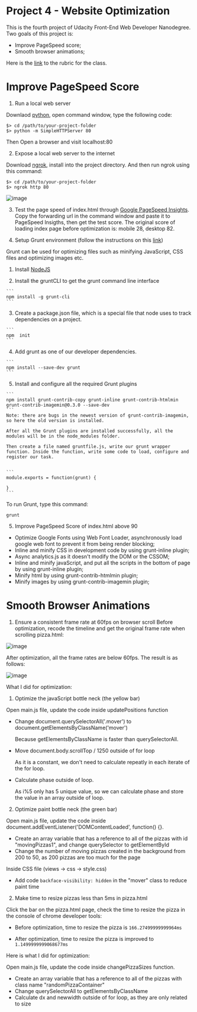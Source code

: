 # Project 4 - Website Optimization
This is the fourth project of Udacity Front-End Web Developer Nanodegree. Two goals of this project is:

- Improve PageSpeed score;
- Smooth browser animations;

Here is the [link](https://www.udacity.com/course/viewer#!/c-nd001/l-2735848561/m-2686388535) to the rubric for the class.

# Improve PageSpeed Score
1. Run a local web server
  
  Downlaod [python](https://www.python.org/downloads/), open command window, type the following code:
 
  ```
  $> cd /path/to/your-project-folder
  $> python -m SimpleHTTPServer 80
  ```
  Then Open a browser and visit localhost:80

2. Expose a local web server to the internet

  Download [ngrok](https://ngrok.com/download), install into the project directory. And then run ngrok using this command:
  
  ```
  $> cd /path/to/your-project-folder
  $> ngrok http 80
  ```
  
  ![image](http://i.imgur.com/Pwiqiq7.png)
  
3.  Test the page speed of index.html through [Google PageSpeed Insights](https://developers.google.com/speed/pagespeed/insights/).
  Copy the forwarding url in the command window and paste it to PageSpeed Insigths, then get the test score. The original score of loading index page before optimization is: mobile 28, desktop 82.
  
4. Setup Grunt environment (follow the instructions on this [link](https://discussions.udacity.com/t/grunt-and-setting-up-a-grunt-workflow-intermediate/21984))

  Grunt can be used for optimizing files such as minifying JavaScript, CSS files and optimizing images etc.
  
  1) Install [NodeJS](https://nodejs.org/en/)

  2) Install the gruntCLI to get the grunt command line interface
  
    ```
    npm install -g grunt-cli 
    ```
      
  3) Create a package.json file, which is a special file that node uses to track dependencies on a project.
      
    ```
    npm  init
    ```
      
  4) Add grunt as one of our developer dependencies.
      
    ```
    npm install --save-dev grunt
    ```
      
  5) Install and configure all the required Grunt plugins
  
    ```
    npm install grunt-contrib-copy grunt-inline grunt-contrib-htmlmin grunt-contrib-imagemin@0.3.0 --save-dev
    ``` 
    Note: there are bugs in the newest version of grunt-contrib-imagemin, so here the old version is installed.
      
    After all the Grunt plugins are installed successfully, all the modules will be in the node_modules folder.
      
    Then create a file named gruntfile.js, write our grunt wrapper function. Inside the function, write some code to load, configure and register our task.
      
      
    ```
    module.exports = function(grunt) {
    
    }
    ```
      
  To run Grunt, type this command:
    
  ```
  grunt
  ```
    
5. Improve PageSpeed Score of index.html above 90

  - Optimize Google Fonts using Web Font Loader, asynchronously load google web font to prevent it from being render blocking;
  - Inline and minify CSS in development code by using grunt-inline plugin;
  - Async analytics.js as it doesn't modify the DOM or the CSSOM;
  - Inline and minify javaScript, and put all the scripts in the bottom of page by using grunt-inline plugin;
  - Minify html by using grunt-contrib-htmlmin plugin;
  - Minify images by using grunt-contrib-imagemin plugin;
  
#  Smooth Browser Animations
1. Ensure a consistent frame rate at 60fps on browser scroll
Before optimization, recode the timeline and get the original frame rate when scrolling pizza.html:

![image](http://i.imgur.com/LU8FisP.png)

After optimization, all the frame rates are below 60fps. The result is as follows:

![image](http://i.imgur.com/7tTJu0B.png)

What I did for optimization:

1. Optimize the javaScript bottle neck (the yellow bar)
  
  Open main.js file, update the code inside updatePositions function

  - Change document.querySelectorAll('.mover') to document.getElementsByClassName('mover')

    Because getElementsByClassName is faster than querySelectorAll.

  - Move document.body.scrollTop / 1250 outside of for loop

    As it is a constant, we don't need to calculate repeatly in each iterate of the for loop.

  - Calculate phase outside of loop.

    As i%5 only has 5 unique value, so we can calculate phase and store the value in an array outside of loop.

2. Optimize paint bottle neck (the green bar)

  Open main.js file, update the code inside document.addEventListener('DOMContentLoaded', function() {}.

  - Create an array variable that has a reference to all of the pizzas with id "movingPizzas1", and change querySelector to getElementById
  - Change the number of  moving pizzas created in the background from 200 to 50, as 200 pizzas are too much for the page

  Inside CSS file (views -> css -> style.css)

  - Add code `backface-visibility: hidden` in the "mover" class to reduce paint time

2. Make time to resize pizzas less than 5ms in pizza.html

  Click the bar on the pizza.html page, check the time to resize the pizza in the console of chrome developer tools:

  - Before optimization, time to resize the pizza is `166.27499999999964ms`

  - After optimization, time to resize the pizza is improved to `1.1499999999068677ms`

  Here is what I did for optimization:

  Open main.js file, update the code inside changePizzaSizes function.

  - Create an array variable that has a reference to all of the pizzas with class name "randomPizzaContainer"
  - Change querySelectorAll to getElementsByClassName
  - Calculate dx and newwidth outside of for loop, as they are only related to size




